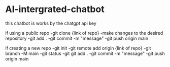# AI-intergrated-chatbot

this chatbot is works by the chatgpt api key

















if using a public repo 
-git clone {link of repo}
-make changes to the desired repository 
-git add . 
-git commit -m "message"
-git push origin main 

if creating a new repo
-git init 
-git remote add origin {link of repo}
-git branch -M main 
-git status 
-git git add . 
-git commit -m "message"
-git push origin main
